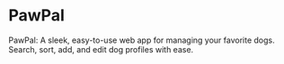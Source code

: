# PawPal
PawPal: A sleek, easy-to-use web app for managing your favorite dogs. Search, sort, add, and edit dog profiles with ease.
